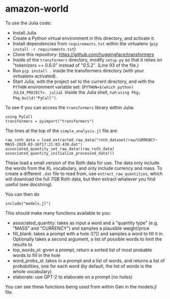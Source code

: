 # amazon-world

To use the Julia code:

* Install Julia
* Create a Python virtual environment in this directory, and activate it.
* Install dependencies from `requirements.txt` within the virtualenv (`pip install -r requirements.txt`)
* Clone this repository:  https://github.com/huggingface/transformers
* Inside of the `transformers` directory, modify `setup.py` so that it
  relies on "tokenizers == 0.6.0" instead of "0.5.2". (Line 93 of the file.)
* Run `pip install .` inside the transformers directory (with your virtualenv activated).
* Start Julia, with the project set to the current directory, and  with the
  `PYTHON` environment variable set: (`PYTHON=$(which python) JULIA_PROJECT=. julia`).
  Inside the Julia shell, run `using Pkg; Pkg.build("PyCall")`.

To see if you can access the `transformers` library within Julia:
  ```
  using PyCall
  transformers = pyimport("transformers")
  ```

The lines at the top of the `simple_analysis.jl` file are:
```
raw_roth_data = load_extracted_raw_data("roth_dataset/raw/CURRENCY-MASS-2020-03-16T17:21:03.439.dat")
associated_quantity_set_raw_data!(raw_roth_data)
associated_quantity_initialize_processed_data!()
```
These load a small version of the Roth data for use. The data only include the words
from the XL vocabulary, and only include currency and mass. To create a different `.dat`
file to read from, use `extract_raw_quantities`, which will download the full 7GB Roth
data, but then extract whatever you find useful (see docstring).


You can then do

```
include("models.jl")
```
This should make many functions available to you:

- associated_quantity: takes as input a word and a "quantity type" (e.g. "MASS" and "CURRENCY") and samples a plausible weight/price
- fill_blank: takes a prompt with a hole ([?]) and samples a word to fill it in. Optionally takes a second argument, a list of possible words to limit the results to
- top_words_xl: given a prompt, return a sorted list of most probable words to fill in the hole
- word_probs_xl: takes in a prompt and a list of words, and returns a list of probabilities, one for each word (by default, the list of words is the whole vocabulary)
- elaborate: use GPT-2 to elaborate on a prompt (no holes)

You can see these functions being used from within Gen in the models.jl file.
